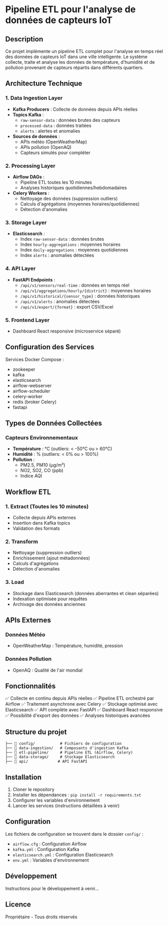 # Pipeline ETL pour l'analyse de données de capteurs IoT

## Description
Ce projet implémente un pipeline ETL complet pour l'analyse en temps réel des données de capteurs IoT dans une ville intelligente. Le système collecte, traite et analyse les données de température, d'humidité et de pollution provenant de capteurs répartis dans différents quartiers.

## Architecture Technique

### 1. Data Ingestion Layer
- **Kafka Producers** : Collecte de données depuis APIs réelles
- **Topics Kafka** :
  - `raw-sensor-data` : données brutes des capteurs
  - `processed-data` : données traitées
  - `alerts` : alertes et anomalies
- **Sources de données** :
  - APIs météo (OpenWeatherMap)
  - APIs pollution (OpenAQ)
  - Capteurs simulés pour compléter

### 2. Processing Layer
- **Airflow DAGs** :
  - Pipeline ETL toutes les 10 minutes
  - Analyses historiques quotidiennes/hebdomadaires
- **Celery Workers** :
  - Nettoyage des données (suppression outliers)
  - Calculs d'agrégations (moyennes horaires/quotidiennes)
  - Détection d'anomalies

### 3. Storage Layer
- **Elasticsearch** :
  - Index `raw-sensor-data` : données brutes
  - Index `hourly-aggregations` : moyennes horaires
  - Index `daily-aggregations` : moyennes quotidiennes
  - Index `alerts` : anomalies détectées

### 4. API Layer
- **FastAPI Endpoints** :
  - `/api/v1/sensors/real-time` : données en temps réel
  - `/api/v1/aggregations/hourly/{district}` : moyennes horaires
  - `/api/v1/historical/{sensor_type}` : données historiques
  - `/api/v1/alerts` : anomalies détectées
  - `/api/v1/export/{format}` : export CSV/Excel

### 5. Frontend Layer
- Dashboard React responsive (microservice séparé)

## Configuration des Services
Services Docker Compose :
- zookeeper
- kafka
- elasticsearch
- airflow-webserver
- airflow-scheduler
- celery-worker
- redis (broker Celery)
- fastapi

## Types de Données Collectées
### Capteurs Environnementaux
- **Température** : °C (outliers: < -50°C ou > 60°C)
- **Humidité** : % (outliers: < 0% ou > 100%)
- **Pollution** :
  - PM2.5, PM10 (µg/m³)
  - NO2, SO2, CO (ppb)
  - Indice AQI

## Workflow ETL
### 1. Extract (Toutes les 10 minutes)
- Collecte depuis APIs externes
- Insertion dans Kafka topics
- Validation des formats

### 2. Transform
- Nettoyage (suppression outliers)
- Enrichissement (ajout métadonnées)
- Calculs d'agrégations
- Détection d'anomalies

### 3. Load
- Stockage dans Elasticsearch (données aberrantes et clean séparées)
- Indexation optimisée pour requêtes
- Archivage des données anciennes

## APIs Externes
### Données Météo
- OpenWeatherMap : Température, humidité, pression
### Données Pollution
- OpenAQ : Qualité de l'air mondial

## Fonctionnalités
✅ Collecte en continu depuis APIs réelles
✅ Pipeline ETL orchestré par Airflow
✅ Traitement asynchrone avec Celery
✅ Stockage optimisé avec Elasticsearch
✅ API complète avec FastAPI
✅ Dashboard React responsive
✅ Possibilité d'export des données
✅ Analyses historiques avancées

## Structure du projet
```
├── 📂 config/           # Fichiers de configuration
├── 📂 data-ingestion/   # Composants d'ingestion Kafka
├── 📂 etl-pipeline/     # Pipeline ETL (Airflow, Celery)
├── 📂 data-storage/     # Stockage Elasticsearch
├── 📂 api/             # API FastAPI
```

## Installation
1. Cloner le repository
2. Installer les dépendances : `pip install -r requirements.txt`
3. Configurer les variables d'environnement
4. Lancer les services (instructions détaillées à venir)

## Configuration
Les fichiers de configuration se trouvent dans le dossier `config/` :
- `airflow.cfg` : Configuration Airflow
- `kafka.yml` : Configuration Kafka
- `elasticsearch.yml` : Configuration Elasticsearch
- `env.yml` : Variables d'environnement

## Développement
Instructions pour le développement à venir...

## Licence
Propriétaire - Tous droits réservés 